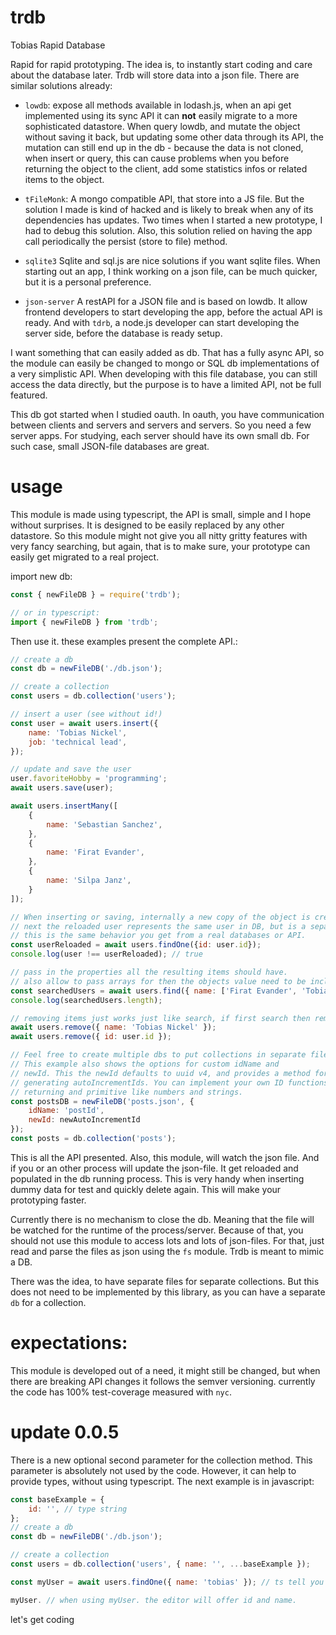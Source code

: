 # trdb
Tobias Rapid Database

Rapid for rapid prototyping. The idea is, to instantly start coding and care about the database later. Trdb will store data into a json file. There are similar solutions already:

 - `lowdb`: expose all methods available in lodash.js, when an api get implemented using its sync API it can **not** easily migrate to a more sophisticated datastore. When query lowdb, and mutate the object without saving it back, but updating some other data through its API, the mutation can still end up in the db - because the data is not cloned, when insert or query, this can cause problems when you before returning the object to the client, add some statistics infos or related items to the object.

 - `tFileMonk`: A mongo compatible API, that store into a JS file. But the solution I made is kind of hacked and is likely to break when any of its dependencies has updates. Two times when I started a new prototype, I had to debug this solution. Also, this solution relied on having the app call periodically the persist (store to file) method.

 - `sqlite3` Sqlite and sql.js are nice solutions if you want sqlite files. When starting out an app, I think working on a json file, can be much quicker, but it is a personal preference.

 - `json-server` A restAPI for a JSON file and is based on lowdb. It allow frontend developers to start developing the app, before the actual API is ready. And with `tdrb`, a node.js developer can start developing the server side, before the database is ready setup.

I want something that can easily added as db. That has a fully async API, so the module can easily be changed to mongo or SQL db implementations of a very simplistic API. When developing with this file database, you can still access the data directly, but the purpose is to have a limited API, not be full featured.

This db got started when I studied oauth. In oauth, you have communication between clients and servers and servers and servers. So you need a few server apps. For studying, each server should have its own small db. For such case, small JSON-file databases are great.

# usage
This module is made using typescript, the API is small, simple and I hope without surprises. It is designed to be easily replaced by any other datastore. So this module might not give you all nitty gritty features with very fancy searching, but again, that is to make sure, your prototype can easily get migrated to a real project.

import new db:
```js
const { newFileDB } = require('trdb');

// or in typescript:
import { newFileDB } from 'trdb';
```

Then use it. these examples present the complete API.:
```js
// create a db
const db = newFileDB('./db.json');

// create a collection
const users = db.collection('users');

// insert a user (see without id!)
const user = await users.insert({
    name: 'Tobias Nickel',
    job: 'technical lead',
});

// update and save the user
user.favoriteHobby = 'programming';
await users.save(user);

await users.insertMany([
    {
        name: 'Sebastian Sanchez',
    },
    {
        name: 'Firat Evander',
    },
    {
        name: 'Silpa Janz',
    }
]);

// When inserting or saving, internally a new copy of the object is created
// next the reloaded user represents the same user in DB, but is a separate object.
// this is the same behavior you get from a real databases or API.
const userReloaded = await users.findOne({id: user.id});
console.log(user !== userReloaded); // true

// pass in the properties all the resulting items should have.
// also allow to pass arrays for then the objects value need to be included.
const searchedUsers = await users.find({ name: ['Firat Evander', 'Tobias Nickel']});
console.log(searchedUsers.length);

// removing items just works just like search, if first search then removes.
await users.remove({ name: 'Tobias Nickel' });
await users.remove({ id: user.id });

// Feel free to create multiple dbs to put collections in separate files.
// This example also shows the options for custom idName and
// newId. This the newId defaults to uuid v4, and provides a method for
// generating autoIncrementIds. You can implement your own ID functions,
// returning and primitive like numbers and strings. 
const postsDB = newFileDB('posts.json', {
    idName: 'postId',
    newId: newAutoIncrementId
});
const posts = db.collection('posts');
```

This is all the API presented. Also, this module, will watch the json file. And if you or an other process will update the json-file. It get reloaded and populated in the db running process. This is very handy when inserting dummy data for test and quickly delete again. This will make your prototyping faster.

Currently there is no mechanism to close the db. Meaning that the file will be watched for the runtime of the process/server. Because of that, you should not use this module to access lots and lots of json-files. For that, just read and parse the files as json using the `fs` module. Trdb is meant to mimic a DB.

There was the idea, to have separate files for separate collections. But this does not need to be implemented by this library, as you can have a separate `db` for a collection.

# expectations:
This module is developed out of a need, it might still be changed, but when there are breaking API changes it follows the semver versioning. currently the code has 100% test-coverage measured with `nyc`.

# update 0.0.5
There is a new optional second parameter for the collection method. This parameter is absolutely not used by the code. However, it can help to provide types, without using typescript. The next example is in javascript:

```js
const baseExample = {
    id: '', // type string
};
// create a db
const db = newFileDB('./db.json');

// create a collection
const users = db.collection('users', { name: '', ...baseExample });

const myUser = await users.findOne({ name: 'tobias' }); // ts tell you that name is a valid prop

myUser. // when using myUser. the editor will offer id and name.
```


let's get coding